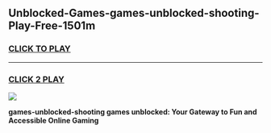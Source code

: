 
## Unblocked-Games-games-unblocked-shooting-Play-Free-1501m
<h3>
<a href="https://premium76.site?title=games-unblocked-shooting&ref=23A">CLICK TO PLAY</a></h3>
<hr>

<h3>
<a href="https://premium76.site?title=games-unblocked-shooting&ref=23A">CLICK 2 PLAY</a>
  
</h3>

<a href="https://premium76.site?title=games-unblocked-shooting&ref=23A"><img src="https://clearcache.store/games.png"></a>


**games-unblocked-shooting games unblocked: Your Gateway to Fun and Accessible Online Gaming**
